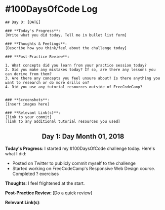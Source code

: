 # #100DaysOfCode Log

```
## Day 0: [DATE]

### **Today's Progress**: 
[Write what you did today. Tell me in bullet list form]

### **Thoughts & Feelings**: 
[Describe how you think/feel about the challenge today]

### **Post-Practice Review**:

1. What concepts did you learn from your practice session today?
2. Did you make any mistakes today? If so, are there any lessons you can derive from them?
3. Are there any concepts you feel unsure about? Is there anything you want to research or do more drills on?
4. Did you use any tutorial resources outside of FreeCodeCamp?


### **Screenshots**:
[Insert images here]

### **Relevant Link(s)**:
[link to your commit]
[link to any additional tutorial resources you used]

```




<h2 align="center"> Day 1: Day Month 01, 2018</h2>

**Today's Progress**: I started my #100DaysOfCode challenge today. Here's what I did:
- Posted on Twitter to publicly commit myself to the challenge
- Started working on FreeCodeCamp's Responsive Web Design course. Completed ? exercises

**Thoughts**: I feel frightened at the start. 

**Post-Practice Review**:
[Do a quick review]

**Relevant Link(s)**:


